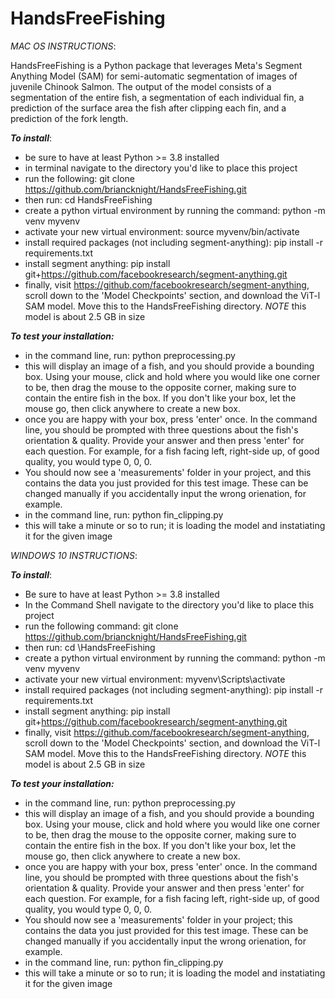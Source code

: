 # HandsFreeFishing

*MAC OS INSTRUCTIONS*: 

HandsFreeFishing is a Python package that leverages Meta's Segment Anything Model (SAM) for semi-automatic segmentation of images of juvenile Chinook Salmon.
The output of the model consists of a segmentation of the entire fish, a segmentation of each individual fin, a prediction of the surface area the fish after clipping each fin,
and a prediction of the fork length.

***To install***: 
- be sure to have at least Python >= 3.8 installed
- in terminal navigate to the directory you'd like to place this project
- run the following: 
    git clone https://github.com/briancknight/HandsFreeFishing.git
- then run:
    cd HandsFreeFishing
- create a python virtual environment by running the command:
    python -m venv myvenv
- activate your new virtual environment:
    source myvenv/bin/activate
- install required packages (not including segment-anything):
    pip install -r requirements.txt
- install segment anything:
    pip install git+https://github.com/facebookresearch/segment-anything.git
- finally, visit https://github.com/facebookresearch/segment-anything, scroll down to the 'Model Checkpoints' section, and download the ViT-l SAM model. Move this to the HandsFreeFishing directory. *NOTE* this model is about 2.5 GB in size

***To test your installation:***
- in the command line, run:
    python preprocessing.py
- this will display an image of a fish, and you should provide a bounding box. Using your mouse, click and hold where you would like one corner to be, then drag the mouse
to the opposite corner, making sure to contain the entire fish in the box. If you don't like your box, let the mouse go, then click anywhere to create a new box.
- once you are happy with your box, press 'enter' once. In the command line, you should be prompted with three questions about the fish's orientation & quality. Provide your answer and then press 'enter' for each question. For example, 
for a fish facing left, right-side up, of good quality, you would type 0, 0, 0.
- You should now see a 'measurements' folder in your project, and this contains 
the data you just provided for this test image. These can be changed manually if you accidentally input the wrong orienation, for example.
- in the command line, run:
    python fin_clipping.py
- this will take a minute or so to run; it is loading the model and instatiating it for the given image

*WINDOWS 10 INSTRUCTIONS*: 

***To install***: 
- Be sure to have at least Python >= 3.8 installed
- In the Command Shell navigate to the directory you'd like to place this project
- run the following command: 
    git clone https://github.com/briancknight/HandsFreeFishing.git
- then run:
    cd \HandsFreeFishing
- create a python virtual environment by running the command:
    python -m venv myvenv
- activate your new virtual environment:
    myvenv\Scripts\activate
- install required packages (not including segment-anything):
    pip install -r requirements.txt
- install segment anything:
    pip install git+https://github.com/facebookresearch/segment-anything.git
- finally, visit https://github.com/facebookresearch/segment-anything, scroll down to the 'Model Checkpoints' section, and download the ViT-l SAM model. Move this to the HandsFreeFishing directory. *NOTE* this model is about 2.5 GB in size

***To test your installation:***
- in the command line, run:
    python preprocessing.py
- this will display an image of a fish, and you should provide a bounding box. Using your mouse, click and hold where you would like one corner to be, then drag the mouse
to the opposite corner, making sure to contain the entire fish in the box. If you don't like your box, let the mouse go, then click anywhere to create a new box.
- once you are happy with your box, press 'enter' once. In the command line, you should be prompted with three questions about the fish's orientation & quality. Provide your answer and then press 'enter' for each question. For example, 
for a fish facing left, right-side up, of good quality, you would type 0, 0, 0.
- You should now see a 'measurements' folder in your project; this contains 
the data you just provided for this test image. These can be changed manually if you accidentally input the wrong orienation, for example.
- in the command line, run:
    python fin_clipping.py
- this will take a minute or so to run; it is loading the model and instatiating it for the given image